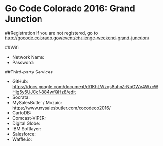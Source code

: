 # Go Code Colorado 2016: Grand Junction

##Registration
If you are not registered, go to http://gocode.colorado.gov/event/challenge-weekend-grand-junction/

##Wifi
- Network Name: <NAME>
- Password: <PASS>

##Third-party Services
- GitHub: https://docs.google.com/document/d/1KhLWzqs8uhnZrNbGWv4WxcWHig5y5UJCcN884wfQHz8/edit
- Socrata:
- MySalesButler / Mozaic: https://www.mysalesbutler.com/gocodeco2016/
- CartoDB:
- Comcast-VIPER:
- Digital Globe:
- IBM Softlayer:
- Salesforce:
- Waffle.io:
